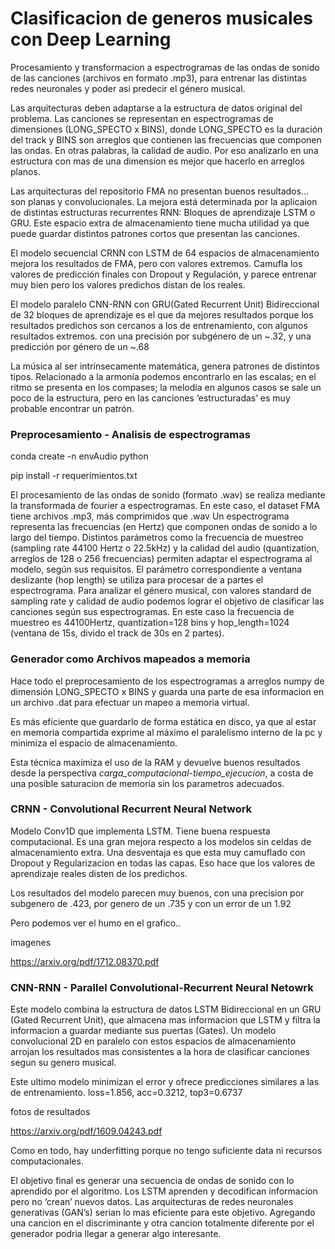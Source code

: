 # Clasificacion de generos musicales con Deep Learning

Procesamiento y transformacion a espectrogramas de las ondas de sonido de las canciones (archivos en formato .mp3), para entrenar las distintas redes neuronales y poder asi predecir el género musical. 

Las arquitecturas deben adaptarse a la estructura de datos original del problema. Las canciones se representan en espectrogramas de dimensiones (LONG_SPECTO x BINS), donde LONG_SPECTO es la duración del track y BINS son arreglos que contienen las frecuencias que componen las ondas. En otras palabras, la calidad de audio.
Por eso analizarlo en una estructura con mas de una dimension es mejor que hacerlo en arreglos planos.

Las arquitecturas del repositorio FMA no presentan buenos resultados... son planas y convolucionales.
La mejora está determinada por la aplicaion de distintas estructuras recurrentes RNN: Bloques de aprendizaje LSTM o GRU. 
Este espacio extra de almacenamiento tiene mucha utilidad ya que puede guardar distintos patrones cortos que presentan las canciones.

El modelo secuencial CRNN con LSTM de 64 espacios de almacenamiento mejora los resultados de FMA, pero con valores extremos. Camufla los valores de predicción finales con Dropout y Regulación, y parece entrenar muy bien pero los valores predichos distan de los reales.
 
El modelo paralelo CNN-RNN con GRU(Gated Recurrent Unit) Bidireccional de 32 bloques de aprendizaje es el que da mejores resultados porque los resultados predichos son cercanos a los de entrenamiento, con algunos resultados extremos. con una precisión por subgénero de un ~.32, y una predicción por género de un ~.68


La música al ser intrínsecamente matemática, genera patrones de distintos tipos. Relacionado a la armonía podemos encontrarlo en las escalas; en el ritmo se presenta en los compases; la melodía en algunos casos se sale un poco de la estructura, pero en las canciones ‘estructuradas’ es muy probable encontrar un patrón.



### Preprocesamiento - Analisis de espectrogramas

conda create -n envAudio python

pip install -r requerimientos.txt


El procesamiento de las ondas de sonido (formato .wav) se realiza mediante la transformada de fourier a espectrogramas. En este caso, el dataset FMA tiene archivos .mp3, más comprimidos que .wav
Un espectrograma representa las frecuencias (en Hertz) que componen ondas de sonido a lo largo del tiempo.
Distintos parámetros como la frecuencia de muestreo (sampling rate 44100 Hertz o 22.5kHz) y la calidad del audio (quantization, arreglos de 128 o 256 frecuencias) permiten adaptar el espectrograma al modelo, según sus requisitos. El parámetro correspondiente a ventana deslizante (hop length) se utiliza para procesar de a partes el espectrograma.
Para analizar el género musical, con valores standard de sampling rate y calidad de audio podemos lograr el objetivo de clasificar las canciones según sus espectrogramas.
En este caso la frecuencia de muestreo es 44100Hertz, quantization=128 bins y hop_length=1024 (ventana de 15s, divido el track de 30s en 2 partes).



### Generador como Archivos mapeados a memoria

Hace todo el preprocesamiento de los espectrogramas a arreglos numpy de dimensión LONG_SPECTO x BINS y guarda una parte de esa informacion en un archivo .dat para efectuar un mapeo a memoria virtual.

Es más eficiente que guardarlo de forma estática en disco, ya que al estar en memoria compartida exprime al máximo el paralelismo interno de la pc y minimiza el espacio de almacenamiento. 

Esta técnica maximiza el uso de la RAM y devuelve buenos resultados desde la perspectiva *carga_computacional-tiempo_ejecucion*, a costa de una posible saturacion de memoria sin los parametros adecuados.



### CRNN - Convolutional Recurrent Neural Network 

Modelo Conv1D que implementa LSTM. Tiene buena respuesta computacional. Es una gran mejora respecto a los modelos sin celdas de almacenamiento extra.
Una desventaja es que esta muy camuflado con Dropout y Regularizacion en todas las capas. Eso hace que los valores de aprendizaje reales disten de los predichos. 	

Los resultados del modelo parecen muy buenos, con una precision por subgenero de .423, por genero de un .735 y con un error de un 1.92 

Pero podemos ver el humo en el grafico..

imagenes 


https://arxiv.org/pdf/1712.08370.pdf



### CNN-RNN - Parallel Convolutional-Recurrent Neural Netowrk

Este modelo combina la estructura de datos LSTM Bidireccional en un GRU (Gated Recurrent Unit), que almacena mas informacion que LSTM y filtra la informacion a guardar mediante sus puertas (Gates). 
Un modelo convolucional 2D en paralelo con estos espacios de almacenamiento arrojan los resultados mas consistentes a la hora de clasificar canciones segun su genero musical.

Este ultimo modelo minimizan el error y ofrece predicciones similares a las de entrenamiento.
loss=1.856, acc=0.3212, top3=0.6737

fotos de resultados

https://arxiv.org/pdf/1609.04243.pdf



Como en todo, hay underfitting porque no tengo suficiente data ni recursos computacionales. 


El objetivo final es generar una secuencia de ondas de sonido con lo aprendido por el algoritmo.
Los LSTM aprenden y decodifican informacion pero no ‘crean’ nuevos datos.
Las arquitecturas de redes neuronales generativas (GAN’s) serian lo mas eficiente para este objetivo.
Agregando una cancion en el discriminante y otra cancion totalmente diferente por el generador podria llegar a generar algo interesante.


